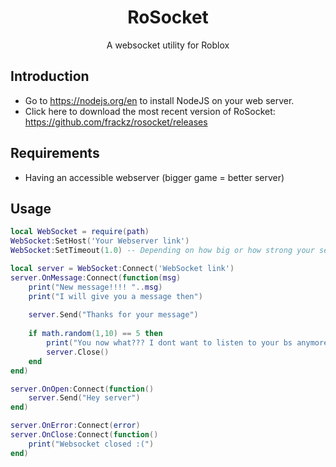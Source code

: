 <h1 align="center">RoSocket</h1>
<div align="center">A websocket utility for Roblox</div>

## Introduction

- Go to https://nodejs.org/en to install NodeJS on your web server.
- Click here to download the most recent version of RoSocket: https://github.com/frackz/rosocket/releases


## Requirements
- Having an accessible webserver (bigger game = better server)

## Usage
```lua
local WebSocket = require(path)
WebSocket:SetHost('Your Webserver link')
WebSocket:SetTimeout(1.0) -- Depending on how big or how strong your server is

local server = WebSocket:Connect('WebSocket link')
server.OnMessage:Connect(function(msg)
    print("New message!!!! "..msg)
    print("I will give you a message then")
    
    server.Send("Thanks for your message")
    
    if math.random(1,10) == 5 then
        print("You now what??? I dont want to listen to your bs anymore")
        server.Close()
    end
end)

server.OnOpen:Connect(function()
    server.Send("Hey server")
end)

server.OnError:Connect(error)
server.OnClose:Connect(function()
    print("Websocket closed :(")
end)

```
